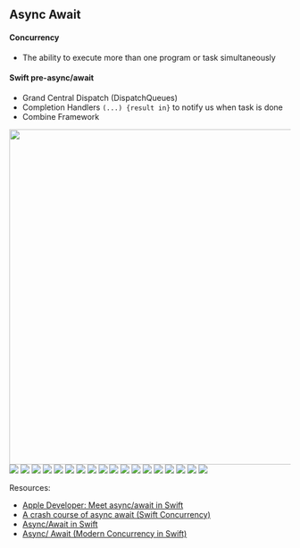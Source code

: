 ## Async Await

#### Concurrency
- The ability to execute more than one program or task simultaneously 

#### Swift pre-async/await 
- Grand Central Dispatch (DispatchQueues)
- Completion Handlers `(...) {result in}` to notify us when task is done
- Combine Framework

<img src="https://github.com/cs4372/ios-study-guide/blob/master/concurrency/async-await/serial-concurrent-execution.png" width="600px"/>
<img src="https://github.com/cs4372/ios-study-guide/blob/master/concurrency/async-await/pre-async-await.png">
<img src="https://github.com/cs4372/ios-study-guide/blob/master/concurrency/async-await/pre-async-await2.png">
<img src="https://github.com/cs4372/ios-study-guide/blob/master/concurrency/async-await/error-handling-pre-async-await.png">
<img src="https://github.com/cs4372/ios-study-guide/blob/master/concurrency/async-await/concurrency/async-await/async-await-comparison.png"/>
<img src="https://github.com/cs4372/ios-study-guide/blob/master/concurrency/async-await/await-await-pros-cons.png"/>
<img src="https://github.com/cs4372/ios-study-guide/blob/master/concurrency/async-await/async-syntax.png"/>
<img src="https://github.com/cs4372/ios-study-guide/blob/master/concurrency/async-await/await-syntax.png"/>
<img src="https://github.com/cs4372/ios-study-guide/blob/master/concurrency/async-await/await-await-pros-cons.png"/>
<img src="https://github.com/cs4372/ios-study-guide/blob/master/concurrency/async-await/async-call.png"/>
<img src="https://github.com/cs4372/ios-study-guide/blob/master/concurrency/async-await/async-await-suspension.png"/>
<img src="https://github.com/cs4372/ios-study-guide/blob/master/concurrency/async-await/async-await-suspension2.png"/>
<img src="https://github.com/cs4372/ios-study-guide/blob/master/concurrency/async-await/async-await-parallel.png"/>
<img src="https://github.com/cs4372/ios-study-guide/blob/master/concurrency/async-await/Task.png"/>
<img src="https://github.com/cs4372/ios-study-guide/blob/master/concurrency/async-await/async-await-cancellation.png"/>
<img src="https://github.com/cs4372/ios-study-guide/blob/master/concurrency/async-await/async-await-cancellation2.png"/>
<img src="https://github.com/cs4372/ios-study-guide/blob/master/concurrency/async-await/Tasks-groups.png"/>
<img src="https://github.com/cs4372/ios-study-guide/blob/master/concurrency/async-await/Tasks-groups2.png"/>
<img src="https://github.com/cs4372/ios-study-guide/blob/master/concurrency/async-await/Tasks-groups3.png"/>

Resources:
- [Apple Developer: Meet async/await in Swift](https://developer.apple.com/videos/play/wwdc2021/10132/)
- [A crash course of async await (Swift Concurrency)](https://www.youtube.com/watch?v=uWqy5KZXSlA)
- [Async/Await in Swift](https://medium.com/expedia-group-tech/async-await-in-swift-e1a5aeede132)
- [Async/ Await (Modern Concurrency in Swift)](https://www.tothenew.com/blog/async-await-modern-concurrency-in-swift/)
